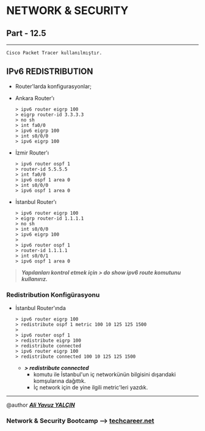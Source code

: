 # NETWORK & SECURITY

## Part - 12.5
----

	Cisco Packet Tracer kullanılmıştır.

## IPv6 REDISTRIBUTION

*	Router'larda konfigurasyonlar;

*	Ankara Router'ı 

		> ipv6 router eigrp 100
		> eigrp router-id 3.3.3.3
		> no sh
		> int fa0/0
		> ipv6 eigrp 100
		> int s0/0/0
		> ipv6 eigrp 100

*	İzmir Router'ı

		> ipv6 router ospf 1
		> router-id 5.5.5.5
		> int fa0/0
		> ipv6 ospf 1 area 0
		> int s0/0/0
		> ipv6 ospf 1 area 0

*	İstanbul Router'ı

		> ipv6 router eigrp 100
		> eigrp router-id 1.1.1.1
		> no sh
		> int s0/0/0
		> ipv6 eigrp 100
		>
		> ipv6 router ospf 1
		> router-id 1.1.1.1
		> int s0/0/1
		> ipv6 ospf 1 area 0


> ***Yapılanları kontrol etmek için *> do show ipv6 route* komutunu kullanırız.***

### Redistribution Konfigürasyonu

*	İstanbul Router'ında

		> ipv6 router eigrp 100
		> redistribute ospf 1 metric 100 10 125 125 1500
		> 
		> ipv6 router ospf 1
		> redistribute eigrp 100
		> redistribute connected
		> ipv6 router eigrp 100
		> redistribute connected 100 10 125 125 1500

	*	***> redistribute connected***
		*	komutu ile İstanbul'un iç networkünün bilgisini dışarıdaki komşularına dağıttık.
		*	İç network için de yine ilgili metric'leri yazdık.
 

---

@author ***[Ali Yavuz YALÇIN](https://www.linkedin.com/in/ali-yavuz-yalcin/)***

### Network & Security Bootcamp --> [techcareer.net](https://www.techcareer.net/en)